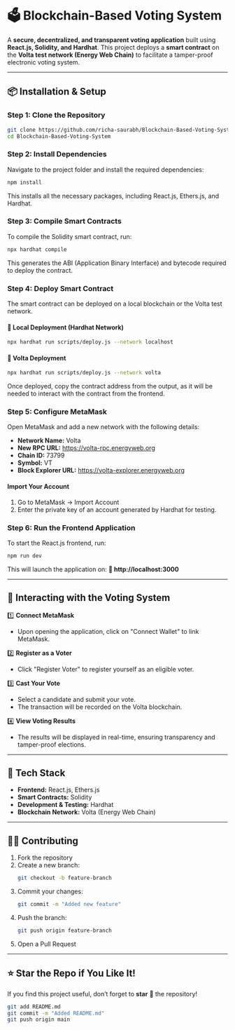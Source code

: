 # 🗳️ Blockchain-Based Voting System

A **secure, decentralized, and transparent voting application** built using **React.js, Solidity, and Hardhat**. This project deploys a **smart contract** on the **Volta test network (Energy Web Chain)** to facilitate a tamper-proof electronic voting system.

---

## 📦 Installation & Setup

### Step 1: Clone the Repository
```sh
git clone https://github.com/richa-saurabh/Blockchain-Based-Voting-System.git
cd Blockchain-Based-Voting-System
```

### Step 2: Install Dependencies
Navigate to the project folder and install the required dependencies:
```sh
npm install
```
This installs all the necessary packages, including React.js, Ethers.js, and Hardhat.

### Step 3: Compile Smart Contracts
To compile the Solidity smart contract, run:
```sh
npx hardhat compile
```
This generates the ABI (Application Binary Interface) and bytecode required to deploy the contract.

### Step 4: Deploy Smart Contract
The smart contract can be deployed on a local blockchain or the Volta test network.

#### 🔹 Local Deployment (Hardhat Network)
```sh
npx hardhat run scripts/deploy.js --network localhost
```

#### 🔹 Volta Deployment
```sh
npx hardhat run scripts/deploy.js --network volta
```
Once deployed, copy the contract address from the output, as it will be needed to interact with the contract from the frontend.

### Step 5: Configure MetaMask
Open MetaMask and add a new network with the following details:

- **Network Name:** Volta
- **New RPC URL:** https://volta-rpc.energyweb.org
- **Chain ID:** 73799
- **Symbol:** VT
- **Block Explorer URL:** https://volta-explorer.energyweb.org

#### Import Your Account
1. Go to MetaMask → Import Account
2. Enter the private key of an account generated by Hardhat for testing.

### Step 6: Run the Frontend Application
To start the React.js frontend, run:
```sh
npm run dev
```
This will launch the application on:
**🔗 http://localhost:3000**

---

## 🔗 Interacting with the Voting System

1️⃣ **Connect MetaMask**
   - Upon opening the application, click on "Connect Wallet" to link MetaMask.

2️⃣ **Register as a Voter**
   - Click "Register Voter" to register yourself as an eligible voter.

3️⃣ **Cast Your Vote**
   - Select a candidate and submit your vote.
   - The transaction will be recorded on the Volta blockchain.

4️⃣ **View Voting Results**
   - The results will be displayed in real-time, ensuring transparency and tamper-proof elections.

---

## 🚀 Tech Stack
- **Frontend:** React.js, Ethers.js
- **Smart Contracts:** Solidity
- **Development & Testing:** Hardhat
- **Blockchain Network:** Volta (Energy Web Chain)

---

## 👩‍💻 Contributing
1. Fork the repository
2. Create a new branch:
   ```sh
   git checkout -b feature-branch
   ```
3. Commit your changes:
   ```sh
   git commit -m "Added new feature"
   ```
4. Push the branch:
   ```sh
   git push origin feature-branch
   ```
5. Open a Pull Request

---

## ⭐ Star the Repo if You Like It!
If you find this project useful, don’t forget to **star** 🌟 the repository!

```sh
git add README.md
git commit -m "Added README.md"
git push origin main
```
